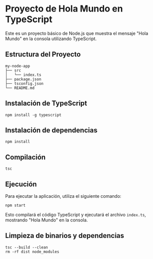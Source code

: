 # Proyecto de Hola Mundo en TypeScript

Este es un proyecto básico de Node.js que muestra el mensaje "Hola Mundo" en la consola utilizando TypeScript.

## Estructura del Proyecto

```
my-node-app
├── src
│   └── index.ts
├── package.json
├── tsconfig.json
└── README.md
```

## Instalación de TypeScript
```
npm install -g typescript
```
## Instalación de dependencias
```
npm install
```
## Compilación

```
tsc
```
## Ejecución

Para ejecutar la aplicación, utiliza el siguiente comando:

```
npm start
```

Esto compilará el código TypeScript y ejecutará el archivo `index.ts`, mostrando "Hola Mundo" en la consola.

## Limpieza de binarios y dependencias
```
tsc --build --clean
rm -rf dist node_modules
```

